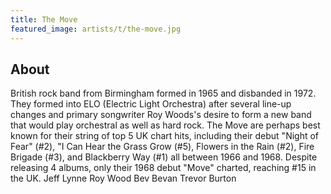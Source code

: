 ```yaml
---
title: The Move
featured_image: artists/t/the-move.jpg
---
```

## About

British rock band from Birmingham formed in 1965 and disbanded in 1972. They formed into ELO (Electric Light Orchestra) after several line-up changes and primary songwriter Roy Woods's desire to form a new band that would play orchestral as well as hard rock. The Move are perhaps best known for their string of top 5 UK chart hits, including their debut "Night of Fear" (#2), "I Can Hear the Grass Grow (#5), Flowers in the Rain (#2), Fire Brigade (#3), and Blackberry Way (#1) all between 1966 and 1968. Despite releasing 4 albums, only their 1968 debut "Move" charted, reaching #15 in the UK. 
Jeff Lynne
Roy Wood
Bev Bevan
Trevor Burton
